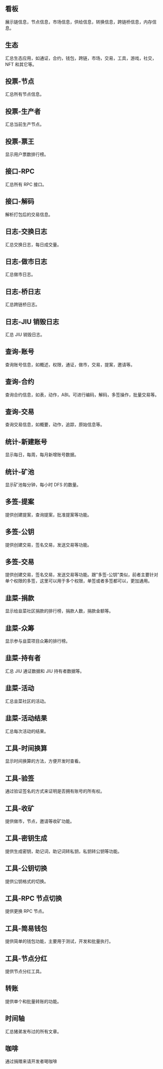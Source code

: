 ## 看板

展示链信息，节点信息，市场信息，供给信息，转换信息，跨链桥信息，内存信息。

## 生态

汇总生态应用，如通证，合约，钱包，跨链，市场，交易，工具，游戏，社交，NFT 和其它等。

## 投票-节点

汇总所有节点信息。

## 投票-生产者

汇总当前生产节点。

## 投票-票王

显示用户票数排行榜。

## 接口-RPC

汇总所有 RPC 接口。

## 接口-解码

解析打包后的交易信息。

## 日志-交换日志

汇总交换日志，每日成交量。

## 日志-做市日志

汇总做市日志。

## 日志-桥日志

汇总跨链桥日志。

## 日志-JIU 销毁日志

汇总 JIU 销毁日志。

## 查询-账号

查询账号信息，如概述，权限，通证，做市，交易，提案，邀请等。

## 查询-合约

查询合约信息，如表，动作，ABI。可进行编码，解码，多签操作，批量交易等。

## 查询-交易

查询交易信息，如概要，动作，追踪，原始信息等。

## 统计-新建账号

显示每日，每周，每月新增账号数据。

## 统计-矿池

显示矿池每分钟，每小时 DFS 的数量。

## 多签-提案

提供创建提案，查询提案，批准提案等功能。

## 多签-公钥

提供创建交易，签名交易，发送交易等功能。

## 多签-交易

提供创建交易，签名交易，发送交易等功能。跟"多签-公钥"类似，前者主要针对单个权限的多签，这里可以用于多个权限，单签或者多签都可以，更加通用。

## 韭菜-捐款

显示给韭菜社区捐款的排行榜，捐款人数，捐款金额等。

## 韭菜-众筹

显示参与韭菜项目众筹的排行榜。

## 韭菜-持有者

汇总 JIU 通证数据和 JIU 持有者数据等。

## 韭菜-活动

汇总韭菜社区的活动。

## 韭菜-活动结果

汇总每次活动的结果。

## 工具-时间换算

显示时间换算的方法，方便开发时查看。

## 工具-验签

通过验证签名的方式来证明是否拥有账号的所有权。

## 工具-收矿

提供做市，节点，邀请等收矿功能。

## 工具-密钥生成

提供生成密钥，助记词，助记词转私钥，私钥转公钥等功能。

## 工具-公钥切换

提供公钥格式的切换。

## 工具-RPC 节点切换

提供更换 RPC 节点。

## 工具-简易钱包

提供简单的钱包功能，主要用于测试，开发和批量执行。

## 工具-节点分红

提供节点分红工具。

## 转账

提供单个和批量转账的功能。

## 时间轴

汇总猪弟发布过的所有文章。

## 咖啡

通过捐赠来请开发者喝咖啡
